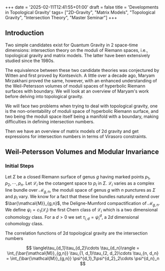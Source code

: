 +++
date = '2025-02-11T12:41:55+01:00'
draft = false
title = 'Developments in Topological Gravity'
tags= ["2D-Gravity", "Matrix Models", "Topological Gravity", "Intersection Theory", "Master Seminar"]
+++

## Introduction
Two simple candidates exist for Quantum Gravity in 2 space-time dimensions: intersection theory on the moduli of Riemann spaces, i.e., topological gravity and matrix models. The latter have been extensively studied since the 1980s. 

The equivalence between these two candidate theories was conjectured by Witten and first proved by Kontsevich. A little over a decade ago, Maryam Mirzakhani proved the same, however, with an enhanced understanding of the Weil-Petersson volumes of moduli spaces of hyperbolic Riemann surfaces with boundary. We will look at an overview of Maryam's work before delving into topological gravity.

We will face two problems when trying to deal with topological gravity, one is the non-orientability of moduli space of hyperbolic Riemann surface, and two being the moduli space itself being a manifold with a boundary, making difficulties in defining intersection numbers.

Then we have an overview of matrix models of 2d gravity and get expressions for intersection numbers in terms of Virasoro constraints.

## Weil-Petersson Volumes and Modular Invariance

### Initial Steps

Let $\Sigma$ be a closed Riemann surface of genus $g$ having marked points $p_1, p_2, \cdots, p_n$. Let $\mathcal{L}_i$ be the cotangent space to $p_i$ in $\Sigma$. $\mathcal{L}_i$ varies as a complex line bundle over $\mathcal{M}_{g,n}$, the moduli space of genus $g$ with $n$ punctures as $\Sigma$ and $p_i$ vary. We know for a fact that these line bundles naturally extend over $\bar{\mathcal{M}}_{g,n}$, the Deligne-Mumford compactification of $\mathcal{M}_{g,n}$. We define $\psi_i = c_1(\mathcal{L}_i)$ the first Chern class of $\mathcal{L}_i$ which is a two dimensional cohomology class. For a $d > 0$ we set $\tau_{i,d} = \psi^{d}_i$, a $2d$ dimensional cohomology class.

The correlation functions of 2d topological gravity are the intersection numbers

$$
    \langle\tau_{d_1}\tau_{d_2}\cdots \tau_{d_n}\rangle = \int_{\bar{\mathcal{M}}_{g,n}} \tau_{1, d_1}\tau_{2, d_2}\cdots \tau_{n, d_n} = \int_{\bar{\mathcal{M}}_{g,n}} \psi^{d_1}_1\psi^{d_2}_2\cdots \psi^{d_n}_n
$$